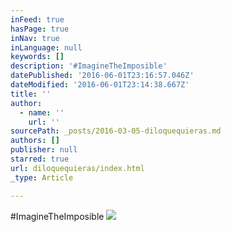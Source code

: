 ```yaml
---
inFeed: true
hasPage: true
inNav: true
inLanguage: null
keywords: []
description: '#ImagineTheImposible'
datePublished: '2016-06-01T23:16:57.046Z'
dateModified: '2016-06-01T23:14:38.667Z'
title: ''
author:
  - name: ''
    url: ''
sourcePath: _posts/2016-03-05-diloquequieras.md
authors: []
publisher: null
starred: true
url: diloquequieras/index.html
_type: Article

---
```

\#ImagineTheImposible
![](https://the-grid-user-content.s3-us-west-2.amazonaws.com/2e89e8b9-e533-45ef-9d5e-945b4dd04c29.jpg)